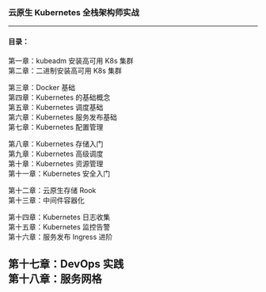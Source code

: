 ### 云原生 Kubernetes 全栈架构师实战

---
#### 目录：

第一章：kubeadm 安装高可用 K8s 集群   
第二章：二进制安装高可用 K8s 集群   

第三章：Docker 基础   
第四章：Kubernetes 的基础概念   
第五章：Kubernetes 调度基础   
第六章：Kubernetes 服务发布基础  
第七章：Kubernetes 配置管理  

第八章：Kubernetes 存储入门  
第九章：Kubernetes 高级调度  
第十章：Kubernetes 资源管理  
第十一章：Kubernetes 安全入门  

第十二章：云原生存储 Rook  
第十三章：中间件容器化  

第十四章：Kubernetes 日志收集  
第十五章：Kubernetes 监控告警  
第十六章：服务发布 Ingress 进阶  

第十七章：DevOps 实践  
第十八章：服务网格  
---


